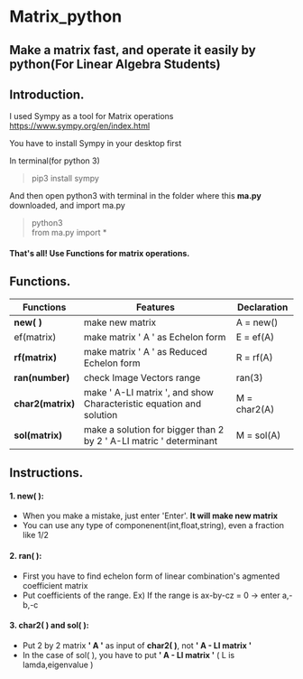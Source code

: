 
Matrix_python
=============
Make a matrix fast, and operate it easily by python(For Linear Algebra Students)
---------
    
## Introduction.
    
I used Sympy as a tool for Matrix operations  
<https://www.sympy.org/en/index.html>
    
You have to install Sympy in your desktop first
    
In terminal(for python 3)    
>pip3 install sympy
    
And then open python3 with terminal in the folder where this **ma.py** downloaded, and import ma.py
    
>python3  
>from ma.py import *
    
#### That's all! Use Functions for matrix operations.
    
## Functions.
    
Functions | Features | Declaration 
---|---|---
**new( )**|make new matrix|A = new()
ef(matrix)|make matrix ' A ' as Echelon form|E = ef(A)
**rf(matrix)**|make matrix ' A ' as Reduced Echelon form|R = rf(A)
**ran(number)**|check Image Vectors range|ran(3)
**char2(matrix)**|make ' A-LI matrix ', and show Characteristic equation and solution|M = char2(A)
**sol(matrix)**|make a solution for bigger than 2 by 2 ' A-LI matric ' determinant|M = sol(A)
    
## Instructions.
    
#### 1. new( ):  
*    When you make a mistake, just enter 'Enter'. **It will make new matrix**
*   You can use any type of componenent(int,float,string), even a fraction like 1/2    
#### 2. ran( ):  
*    First you have to find echelon form of linear combination's agmented coefficient matrix
*    Put coefficients of the range. 
     Ex) If the range is ax-by-cz = 0 -> enter a,-b,-c
    
#### 3. char2( ) and sol( ):  
*    Put 2 by 2 matrix **' A '** as input of **char2( )**, not **' A - LI matrix '**
*    In the case of sol( ),  you have to put **' A - LI matrix '** ( L is lamda,eigenvalue )